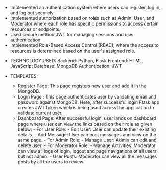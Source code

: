 - Implemented an authentication system where users can register, log in, and log out securely.
- Implemented authorization based on roles such as Admin, User, and Moderator where each role has specific permissions to access certain resources or endpoints.
- Used secure method JWT for managing sessions and user authentication.
- Implemented Role-Based Access Control (RBAC), where the access to resources is determined based on the user's assigned role.

* TECHNOLOGY USED:
  Backend: Python, Flask
  Frontend: HTML, JavaScript
  Database: MongoDB
  Authentication: JWT

* TEMPLATES:
  - Register Page: This page registers new user and add it in the MongoDB.
  - Login Page : This page authenticates user by validating email and password against MongoDB. Here, after successful login Flask app creates JWT token which is being used across the application to validate current user.
  - Dashboard Page: After successful login, user lands on dashboard page where user can view the links based on their role as given below:
        - For User Role: 
               - Edit User: User can update their existing details.
               - Add Message: User can post messages and view on the same page.
        - For Admin Role:
               - Manage User: Admin can edit and delete user.
        - For Moderator Role:
               - Manage Activities: Moderator can view all logs of login, logout and page navigations of all users but not admin.
               - User Posts: Moderator can view all the messages posts by all the users to review.
  
